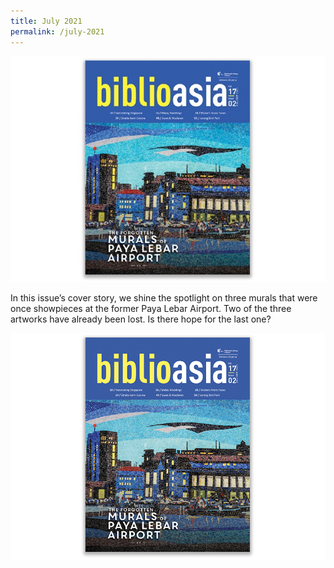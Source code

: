 ```yaml
---
title: July 2021
permalink: /july-2021
---
```

![Alt text for image on Isomer site](/images/cover1.jpg)

In this issue’s cover story, we shine the spotlight on three murals that were once showpieces at the former Paya Lebar Airport. Two of the three artworks have already been lost. Is there hope for the last one?  

<img src="/images/Vol-17-issue-2/cover.jpg">